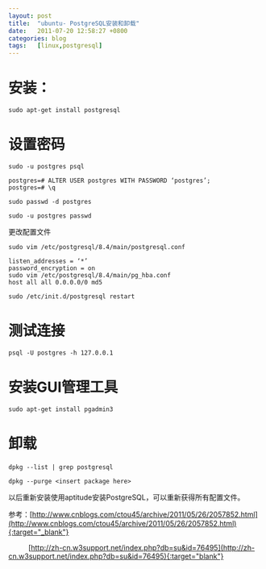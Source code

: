 ```yaml
---
layout: post
title:  "ubuntu- PostgreSQL安装和卸载"
date:   2011-07-20 12:58:27 +0800
categories: blog
tags:   [linux,postgresql]
---
```

# 安装：

`sudo apt-get install postgresql`

# 设置密码

`sudo -u postgres psql `

    postgres=# ALTER USER postgres WITH PASSWORD ‘postgres’;
    postgres=# \q

`sudo passwd -d postgres`

`sudo -u postgres passwd`

更改配置文件

`sudo vim /etc/postgresql/8.4/main/postgresql.conf`

    ​listen_addresses = ‘*’ 
    ​password_encryption = on
    ​sudo vim /etc/postgresql/8.4/main/pg_hba.conf 
    ​host all all 0.0.0.0/0 md5

`sudo /etc/init.d/postgresql restart`

# 测试连接

`psql -U postgres -h 127.0.0.1`

# 安装GUI管理工具

`sudo apt-get install pgadmin3`

# 卸载

`dpkg --list | grep postgresql` 

`dpkg --purge <insert package here>`

以后重新安装使用aptitude安装PostgreSQL，可以重新获得所有配置文件。

参考：[http://www.cnblogs.com/ctou45/archive/2011/05/26/2057852.html](http://www.cnblogs.com/ctou45/archive/2011/05/26/2057852.html){:target="_blank"}

          [http://zh-cn.w3support.net/index.php?db=su&id=76495](http://zh-cn.w3support.net/index.php?db=su&id=76495){:target="blank"}


